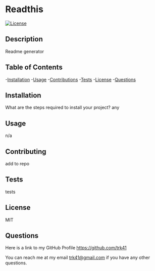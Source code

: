 
  # Readthis 
  
  [![License](https://img.shields.io/badge/License-MIT-blue.svg)](https://opensource.org/licenses/MIT)
  
  
  ## Description
  Readme generator

  ## Table of Contents
  -[Installation](#installation)
  -[Usage](#usage)
  -[Contributions](#contributing)
  -[Tests](#tests)
  -[License](#license)
  -[Questions](#questions)

  ## Installation
  What are the steps required to install your project?
  any

  ## Usage 
  n/a

  ## Contributing
  add to repo

  ## Tests
  tests

  ## License
  MIT

  ## Questions
  Here is a link to my GitHub Profile https://github.com/trk41

  You can reach me at my email trk41@gmail.com if you have any other questions.



